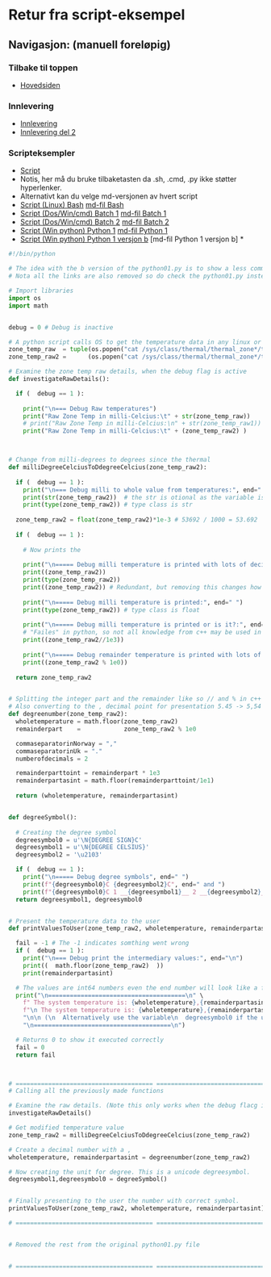 # Retur fra script-eksempel
## Navigasjon: (manuell foreløpig)
### Tilbake til toppen
- [Hovedsiden](../README.md)
### Innlevering
- [Innlevering](../innlevering/innlevering001.md)
- [Innlevering del 2](../innlevering/innlevering002_lite_tekst_noe_kode.md)
### Scripteksempler
- [Script](./README.md)
- Notis, her må du bruke tilbaketasten da .sh, .cmd, .py ikke støtter hyperlenker.
- Alternativt kan du velge md-versjonen av hvert script
- [Script (Linux) Bash](./bash01.sh) [md-fil Bash](./bash01.sh) 
- [Script (Dos/Win/cmd) Batch 1](./batch01.cmd) [md-fil Batch 1](./batch01_cmd.md) 
- [Script (Dos/Win/cmd) Batch 2](./batch02.cmd) [md-fil Batch 2](./batch02_cmd.md)
- [Script (Win python) Python 1](./python01.py) [md-fil Python 1](./python01_py.md)
- [Script (Win python) Python 1 versjon b](./python01b.py) [md-fil Python 1 versjon b] *  
<!-- 
- [Script (Linux python) Python 2](./python02.py) NB ikke klar enda 
- [Script (OS uavhengig python) Python 3](./python03.py) NB ikke klar enda 
-->
```python
#!/bin/python

# The idea with the b version of the python01.py is to show a less commented version
# Nota all the links are also removed so do check the python01.py instead of this python01b.py file.

# Import libraries
import os
import math 


debug = 0 # Debug is inactive

# A python script calls OS to get the temperature data in any linux or unix environment
zone_temp_raw  = tuple(os.popen("cat /sys/class/thermal/thermal_zone*/temp").read())
zone_temp_raw2 =      (os.popen("cat /sys/class/thermal/thermal_zone*/temp").read())

# Examine the zone temp raw details, when the debug flag is active
def investigateRawDetails():

  if (  debug == 1 ):
  
    print("\n=== Debug Raw temperatures")
    print("Raw Zone Temp in milli-Celcius:\t" + str(zone_temp_raw))
    # print("Raw Zone Temp in milli-Celcius:\n" + str(zone_temp_raw1)) # Commented since it only works if vcgencmd is avaialble
    print("Raw Zone Temp in milli-Celcius:\t" + (zone_temp_raw2) )



# Change from milli-degrees to degrees since the thermal 
def milliDegreeCelciusToDdegreeCelcius(zone_temp_raw2):  
  
  if (  debug == 1 ):
    print("\n=== Debug milli to whole value from temperatures:", end=" ")
    print(str(zone_temp_raw2))  # the str is otional as the variable is already a str Note the str contains a \n
    print(type(zone_temp_raw2)) # type class is str    
  
  zone_temp_raw2 = float(zone_temp_raw2)*1e-3 # 53692 / 1000 = 53.692
  
  if (  debug == 1 ):
  
    # Now prints the
    
    print("\n===== Debug milli temperature is printed with lots of decimals:", end=" ")
    print((zone_temp_raw2))
    print(type(zone_temp_raw2))
    print((zone_temp_raw2)) # Redundant, but removing this changes how the 2 lines above are printed so it is left alone.
    
    print("\n===== Debug milli temperature is printed:", end=" ")    
    print(type(zone_temp_raw2)) # type class is float    
    
    print("\n===== Debug milli temperature is printed or is it?:", end=" ")    
    # "Failes" in python, so not all knowledge from c++ may be used in python. (Note a logical fail, not syntax fail)
    print((zone_temp_raw2//1e3)) 
    
    print("\n===== Debug remainder temperature is printed with lots of decimals:", end=" ")    
    print((zone_temp_raw2 % 1e0)) 
    
  return zone_temp_raw2


# Splitting the integer part and the remainder like so // and % in c++
# Also converting to the , decimal point for presentation 5.45 -> 5,54
def degreenumber(zone_temp_raw2):
  wholetemperature = math.floor(zone_temp_raw2)
  remainderpart    =            zone_temp_raw2 % 1e0

  commaseparatorinNorway = ","
  commaseparatorinUk = "."
  numberofdecimals = 2

  remainderparttoint = remainderpart * 1e3
  remainderpartasint = math.floor(remainderparttoint/1e1)
  
  return (wholetemperature, remainderpartasint)


def degreeSymbol():
 
  # Creating the degree symbol
  degreesymbol0 = u'\N{DEGREE SIGN}C'
  degreesymbol1 = u'\N{DEGREE CELSIUS}'
  degreesymbol2 = '\u2103'

  if (  debug == 1 ):
    print("\n===== Debug degree symbols", end=" ")
    print(f"{degreesymbol0}C {degreesymbol2}C", end=" and ")
    print(f"{degreesymbol0}C 1 __{degreesymbol1}__ 2 __{degreesymbol2}__" )
  return degreesymbol1, degreesymbol0


# Present the temperature data to the user
def printValuesToUser(zone_temp_raw2, wholetemperature, remainderpartasint):

  fail = -1 # The -1 indicates somthing went wrong
  if (  debug == 1 ):
    print("\n=== Debug print the intermediary values:", end="\n")
    print((  math.floor(zone_temp_raw2)  ))
    print(remainderpartasint)

  # The values are int64 numbers even the end number will look like a float number. All floating errors are removed
  print("\n======================================\n" \
    f" The system temperature is: {wholetemperature},{remainderpartasint} {degreesymbol1}." \    
    f"\n The system temperature is: {wholetemperature},{remainderpartasint} {degreesymbol0}." \    
    "\n\n (\n  Alternatively use the variable\n  degreesymbol0 if the unicode\n  degree symbol is hard to read.\n )" \
    "\n======================================\n") 

  # Returns 0 to show it executed correctly
  fail = 0
  return fail



# ====================================== ======================================
# Calling all the previously made functions

# Examine the raw details. (Note this only works when the debug flacg is active)
investigateRawDetails()

# Get modified temperature value
zone_temp_raw2 = milliDegreeCelciusToDdegreeCelcius(zone_temp_raw2)

# Create a decimal number with a ,
wholetemperature, remainderpartasint = degreenumber(zone_temp_raw2)

# Now creating the unit for degree. This is a unicode degreesymbol.
degreesymbol1,degreesymbol0 = degreeSymbol()


# Finally presenting to the user the number with correct symbol.
printValuesToUser(zone_temp_raw2, wholetemperature, remainderpartasint)

# ====================================== ======================================


# Removed the rest from the original python01.py file


# ====================================== ======================================

```